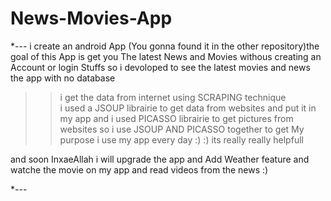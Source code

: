 # News-Movies-App

*--- i create an android App (You gonna found it in the other repository)the goal of this App is get you The latest News and Movies
withous creating an Account or login Stuffs 
so i devoloped to see the latest movies and news
the app with no database 
>> i get the data from internet using SCRAPING technique \
i used a JSOUP librairie to get data from websites and put it in my app
and i used PICASSO librairie to get pictures from websites 
so i use JSOUP AND PICASSO together to get My purpose 
i use my app every day :) :) its really really helpfull

and soon InxaeAllah i will upgrade the app and Add Weather feature and watche the movie on my app and read videos from the news :)

*---
